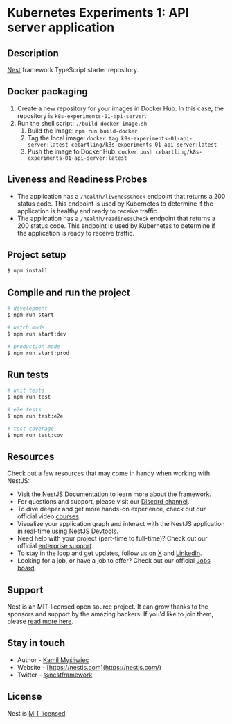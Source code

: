 # Kubernetes Experiments 1: API server application


## Description

[Nest](https://github.com/nestjs/nest) framework TypeScript starter repository.

## Docker packaging
1. Create a new repository for your images in Docker Hub. In this case, the repository is `k8s-experiments-01-api-server`.
2. Run the shell script: `./build-docker-image.sh`
   1. Build the image: `npm run build-docker`
   2. Tag the local image: `docker tag k8s-experiments-01-api-server:latest cebartling/k8s-experiments-01-api-server:latest`
   3. Push the image to Docker Hub: `docker push cebartling/k8s-experiments-01-api-server:latest`

## Liveness and Readiness Probes

- The application has a `/health/livenessCheck` endpoint that returns a 200 status code. This endpoint is used by
  Kubernetes to determine if the application is healthy and ready to receive traffic.
- The application has a `/health/readinessCheck` endpoint that returns a 200 status code. This endpoint is used by
  Kubernetes to determine if the application is ready to receive traffic.

  
## Project setup

```bash
$ npm install
```

## Compile and run the project

```bash
# development
$ npm run start

# watch mode
$ npm run start:dev

# production mode
$ npm run start:prod
```

## Run tests

```bash
# unit tests
$ npm run test

# e2e tests
$ npm run test:e2e

# test coverage
$ npm run test:cov
```

## Resources

Check out a few resources that may come in handy when working with NestJS:

- Visit the [NestJS Documentation](https://docs.nestjs.com) to learn more about the framework.
- For questions and support, please visit our [Discord channel](https://discord.gg/G7Qnnhy).
- To dive deeper and get more hands-on experience, check out our official video [courses](https://courses.nestjs.com/).
- Visualize your application graph and interact with the NestJS application in real-time using [NestJS Devtools](https://devtools.nestjs.com).
- Need help with your project (part-time to full-time)? Check out our official [enterprise support](https://enterprise.nestjs.com).
- To stay in the loop and get updates, follow us on [X](https://x.com/nestframework) and [LinkedIn](https://linkedin.com/company/nestjs).
- Looking for a job, or have a job to offer? Check out our official [Jobs board](https://jobs.nestjs.com).

## Support

Nest is an MIT-licensed open source project. It can grow thanks to the sponsors and support by the amazing backers. If you'd like to join them, please [read more here](https://docs.nestjs.com/support).

## Stay in touch

- Author - [Kamil Myśliwiec](https://twitter.com/kammysliwiec)
- Website - [https://nestjs.com](https://nestjs.com/)
- Twitter - [@nestframework](https://twitter.com/nestframework)

## License

Nest is [MIT licensed](https://github.com/nestjs/nest/blob/master/LICENSE).
